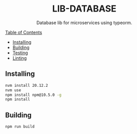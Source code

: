 <h1 align="center">LIB-DATABASE</h1>

<p align="center">
  Database lib for microservices using typeorm.
</p>

<p align="center">
    <a href="https://bitbucket.org/_rgomez/lib-database.git">
</p

## Table of Contents

* [Installing](#installing)
* [Building](#building)
* [Testing](#testing)
* [Linting](#linting)

## Installing

```bash
nvm install 20.12.2
nvm use
npm install npm@10.5.0 -g
npm install
```

## Building

```bash
npm run build
```
